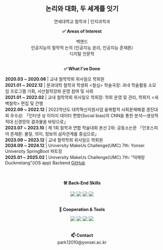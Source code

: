 <h2 align="center">논리와 대화, 두 세계를 잇기</h2>


<p align="center">
    연세대학교 철학과 | 인지과학과<br>
</p>

<p align="center">
    <Strong>✅ Areas of Interest</Strong><br>
<p>
<p align="center">
    백엔드<br>
    인공지능의 철학적 논의 (인공지능 윤리, 인공지능 존재론)<br>
    디지털 인문학<br><br>
</p>

<p align="center">
    <Strong>✅ What I've Done</Strong><br>
</p>

<div>
    <Strong>2020.03 ~ 2020.06</Strong>   | 교내 철학학회 위사일오 학회원<br>
    <Strong>2021.01 ~ 2022.12</Strong>   | 문과대학 철학과 학생회 <철심> 학술국장: 과내 학술활동 소모임 프로그램 기획, 서산철학강좌 운영 참여 및 사회<br>
    <Strong>2021.01 ~ 2022.02</Strong>   | 교내 철학학회 위사일오 학회장: 학회 운영 및 관리, 학회지 <새벽철학> 편집 및 간행<br>
    <Strong>2022.09 ~ 2022.12</Strong>   | 2022학년도 대학혁신지원사업 융복합적 사회문제해결 경진대회 우수상: 「인터넷 상 이미지 데이터 편향(Social bias)의 CNN을 통한 분석—생성적 적대 신경망의 결과물을 바탕으로」<br>
    <Strong>2023.07 ~ 2023.10</Strong>   | 제 1회 철학과 연합 학술대회 본선 2위: 공동소논문 「인포스피어 존재론: 물질, 의미, 정보의 삼자관계를 중심으로」<br>
    <Strong>2023.09 ~ 2023.12</Strong>   | 교내 철학학회 위사일오 학회원<br>
    <Strong>2024.09 ~ 2024.12</Strong>   | University MakeUs Challenge(UMC) 7th: Yonsei University SpringBoot 파트장<br>
    <Strong>2025.01 ~ 2025.02</Strong>   | University MakeUs Challenge(UMC) 7th: "덕메랑Duckmelang"(iOS app) Backend <a href="https://github.com/duckmelang">GitHub</a><br>
</div>

<br>
<br>
<p align="center">
    <Strong>🛠 Back-End Skills</Strong><br>
</p>
<div align=center>
    <img src="https://img.shields.io/badge/JAVA-007396?style=for-the-badge&logo=java&logoColor=white"> 
    <img src="https://img.shields.io/badge/SpringBoot-6DB33F?style=for-the-badge&logo=SpringBoot&logoColor=white">
    <img src="https://img.shields.io/badge/mysql-4479A1?style=for-the-badge&logo=MySQL&logoColor=white">
    <img src="https://img.shields.io/badge/mongoDB-47A248?style=for-the-badge&logo=MongoDB&logoColor=white">
</div>
<br>
<p align="center">
    <Strong>🤝 Cooperation & Tools</Strong><br>
</p>
<div align=center>
    <img src="https://img.shields.io/badge/Slack-4A154B?style=for-the-badge&logo=Slack&logoColor=white">
    <img src="https://img.shields.io/badge/Notion-000000?style=for-the-badge&logo=Notion&logoColor=white">
    <img src="https://img.shields.io/badge/GitHub-181717?style=for-the-badge&logo=GitHub&logoColor=white">
    <img src="https://img.shields.io/badge/IntelliJ%20IDEA-000080?style=for-the-badge&logo=IntelliJ%20IDEA&logoColor=white">
<br><br><br>
<Strong>📫 Contact</Strong>
    <br>
    park12010@yonsei.ac.kr
    <br>
</div>
